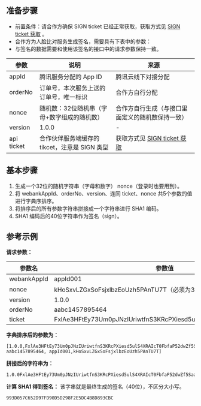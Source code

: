 ## 准备步骤
- 前置条件：请合作方确保 SIGN ticket 已经正常获取，获取方式见 [SIGN ticket 获取](https://cloud.tencent.com/document/product/655/13815) 。
- 合作方为人脸比对服务生成签名，需要具有下表中的参数：
- 与签名的数据需要和使用该签名的接口中的请求参数保持一致。

|参数|	说明|	来源|
|-|-|-|
|appId	|腾讯服务分配的 App ID	|腾讯云线下对接分配|
|orderNo	|订单号，本次服务上送的订单号，唯一标识	|合作方自行分配|
|nonce	|随机数：32位随机串（字母+数字组成的随机数）	|合作方自行生成（与接口里面定义的随机数保持一致）|
|version|	1.0.0	|-|
|api ticket|	合作伙伴服务端缓存的 tikcet，注意是 SIGN 类型	|获取方式见 [SIGN ticket 获取](https://cloud.tencent.com/document/product/655/13815)|

## 基本步骤
1. 生成一个32位的随机字符串（字母和数字） nonce（登录时也要用到）。
2. 将 webankAppId、orderNo、version、连同 ticket、nonce 共5个参数的值进行字典序排序。
3. 将排序后的所有参数字符串拼接成一个字符串进行 SHA1 编码。
4. SHA1 编码后的40位字符串作为签名（sign）。

## 参考示例
**请求参数：**

|参数名|参数值|
|-|-|
|webankAppId|  appId001|
|nonce|   kHoSxvLZGxSoFsjxlbzEoUzh5PAnTU7T（必须为32位）|
|version | 1.0.0|
|orderNo | aabc1457895464|
|ticket| FxlAe3HFtEy73Um0pJNzIUriwtfnS3KRcPXiesd5ulS4XRAIcT0FbfaP52dwZf5S|

**字典排序后的参数为：**
```
[1.0.0,FxlAe3HFtEy73Um0pJNzIUriwtfnS3KRcPXiesd5ulS4XRAIcT0FbfaP52dwZf5S, aabc1457895464, appId001,kHoSxvLZGxSoFsjxlbzEoUzh5PAnTU7T]
```

**拼接后的字符串为：**
```
1.0.0FxlAe3HFtEy73Um0pJNzIUriwtfnS3KRcPXiesd5ulS4XRAIcT0FbfaP52dwZf5Saabc1457895464appId001kHoSxvLZGxSoFsjxlbzEoUzh5PAnTU7T
```

**计算 SHA1 得到签名：**
该字串就是最终生成的签名（40位），不区分大小写。
```
993D057C652D97FD90D5D298F2E5DC4B8D893CBC
```
